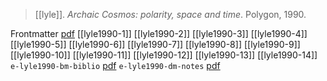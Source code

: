 > [[lyle]]. *Archaic Cosmos:  polarity, space and time*. Polygon, 1990.

Frontmatter [pdf](lyle1990-0.pdf)
[[lyle1990-1]]
[[lyle1990-2]]
[[lyle1990-3]]
[[lyle1990-4]]
[[lyle1990-5]]
[[lyle1990-6]]
[[lyle1990-7]]
[[lyle1990-8]]
[[lyle1990-9]]
[[lyle1990-10]]
[[lyle1990-11]]
[[lyle1990-12]]
[[lyle1990-13]]
[[lyle1990-14]]
`e-lyle1990-bm-biblio` [pdf](lyle1990-0.pdf)
`e-lyle1990-dm-notes` [pdf](lyle1990-0.pdf)